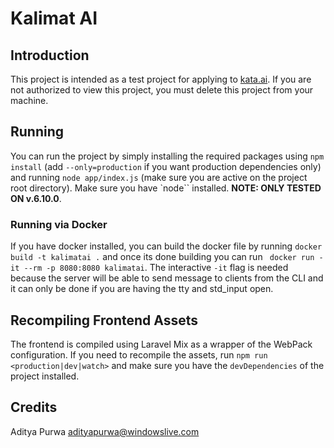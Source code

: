 # Kalimat AI

## Introduction

This project is intended as a test project for 
applying to [kata.ai](http://kata.ai). If you are not authorized to
view this project, you must delete this project from your machine.

## Running

You can run the project by simply installing the required
packages using `npm install` (add `--only=production` if you 
want production dependencies only) and running
`node app/index.js` (make sure you are active on the project
root directory). Make sure you have `node``
installed. **NOTE: ONLY TESTED ON v.6.10.0**.

### Running via Docker

If you have docker installed, you can build the docker file
by running `docker build -t kalimatai .` and once its
done building you can run
` docker run -it --rm -p 8080:8080 kalimatai`. The interactive
`-it` flag is needed because the server will be able
to send message to clients from the CLI and it can only
be done if you are having the tty and std_input open.

## Recompiling Frontend Assets

The frontend is compiled using Laravel Mix as a wrapper of the 
WebPack configuration. If you need to recompile the assets,
run `npm run <production|dev|watch>` and make sure you have
the `devDependencies` of the project installed.

## Credits

Aditya Purwa [<adityapurwa@windowslive.com>](mailto:adityapurwa@windowslive.com)